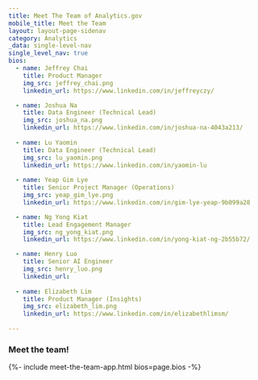 ```yaml
---
title: Meet The Team of Analytics.gov
mobile_title: Meet the Team
layout: layout-page-sidenav
category: Analytics
_data: single-level-nav
single_level_nav: true
bios:
  - name: Jeffrey Chai
    title: Product Manager
    img_src: jeffrey_chai.png
    linkedin_url: https://www.linkedin.com/in/jeffreyczy/

  - name: Joshua Na
    title: Data Engineer (Technical Lead)
    img_src: joshua_na.png
    linkedin_url: https://www.linkedin.com/in/joshua-na-4043a213/
  
  - name: Lu Yaomin
    title: Data Engineer (Technical Lead)
    img_src: lu_yaomin.png
    linkedin_url: https://www.linkedin.com/in/yaomin-lu
    
  - name: Yeap Gim Lye
    title: Senior Project Manager (Operations)
    img_src: yeap_gim_lye.png
    linkedin_url: https://www.linkedin.com/in/gim-lye-yeap-9b099a28

  - name: Ng Yong Kiat
    title: Lead Engagement Manager
    img_src: ng_yong_kiat.png
    linkedin_url: https://www.linkedin.com/in/yong-kiat-ng-2b55b72/

  - name: Henry Luo
    title: Senior AI Engineer
    img_src: henry_luo.png
    linkedin_url: 
 
  - name: Elizabeth Lim
    title: Product Manager (Insights)
    img_src: elizabeth_lim.png
    linkedin_url: https://www.linkedin.com/in/elizabethlimsm/
 
---
```


### Meet the team!
{%- include meet-the-team-app.html bios=page.bios -%}
